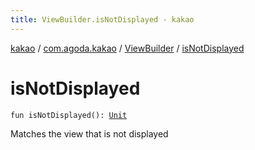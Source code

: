 ```yaml
---
title: ViewBuilder.isNotDisplayed - kakao
---
```


[kakao](../../index.html) / [com.agoda.kakao](../index.html) / [ViewBuilder](index.html) / [isNotDisplayed](.)

# isNotDisplayed

`fun isNotDisplayed(): `[`Unit`](https://kotlinlang.org/api/latest/jvm/stdlib/kotlin/-unit/index.html)

Matches the view that is not displayed

